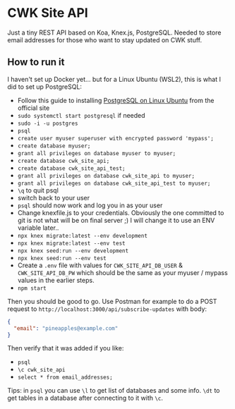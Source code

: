 # CWK Site API

Just a tiny REST API based on Koa, Knex.js, PostgreSQL. Needed to store email addresses for those who want to stay updated on CWK stuff.

## How to run it

I haven't set up Docker yet... but for a Linux Ubuntu (WSL2), this is what I did to set up PostgreSQL:

- Follow this guide to installing [PostgreSQL on Linux Ubuntu](https://www.postgresql.org/download/linux/ubuntu/) from the official site
- `sudo systemctl start postgresql` if needed
- `sudo -i -u postgres`
- `psql`
- `create user myuser superuser with encrypted password 'mypass';`
- `create database myuser;`
- `grant all privileges on database myuser to myuser;`
- `create database cwk_site_api;`
- `create database cwk_site_api_test;`
- `grant all privileges on database cwk_site_api to myuser;`
- `grant all privileges on database cwk_site_api_test to myuser;`
- `\q` to quit psql
- switch back to your user
- `psql` should now work and log you in as your user
- Change knexfile.js to your credentials. Obviously the one committed to git is not what will be on final server ;) I will change it to use an ENV variable later..
- `npx knex migrate:latest --env development`
- `npx knex migrate:latest --env test`
- `npx knex seed:run --env development`
- `npx knex seed:run --env test`
- Create a `.env` file with values for `CWK_SITE_API_DB_USER` & `CWK_SITE_API_DB_PW` which should be the same as your myuser / mypass values in the earlier steps.
- `npm start`

Then you should be good to go. Use Postman for example to do a POST request to `http://localhost:3000/api/subscribe-updates` with body:

```json
{
  "email": "pineapples@example.com"
}
```

Then verify that it was added if you like:

- `psql`
- `\c cwk_site_api`
- `select * from email_addresses;`

Tips: in `psql` you can use `\l` to get list of databases and some info. `\dt` to get tables in a database after connecting to it with `\c`.
